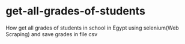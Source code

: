 # get-all-grades-of-students
How get all grades of students in school in Egypt using selenium(Web Scraping) and save grades in file csv 
